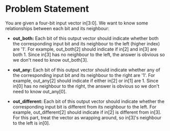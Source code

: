 # Problem Statement

You are given a four-bit input vector in[3:0]. We want to know some relationships between each bit and its neighbour:

- **out_both:** Each bit of this output vector should indicate whether both the corresponding input bit and its neighbour to the left (higher index) are '1'. For example, out_both[2] should indicate if in[2] and in[3] are both 1. Since in[3] has no neighbour to the left, the answer is obvious so we don't need to know out_both[3].

- **out_any:** Each bit of this output vector should indicate whether any of the corresponding input bit and its neighbour to the right are '1'. For example, out_any[2] should indicate if either in[2] or in[1] are 1. Since in[0] has no neighbour to the right, the answer is obvious so we don't need to know out_any[0].

- **out_different:** Each bit of this output vector should indicate whether the corresponding input bit is different from its neighbour to the left. For example, out_different[2] should indicate if in[2] is different from in[3]. For this part, treat the vector as wrapping around, so in[3]'s neighbour to the left is in[0].
